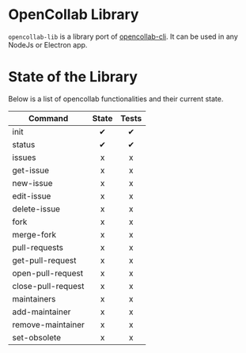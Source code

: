 # OpenCollab Library

`opencollab-lib` is a library port of [opencollab-cli](https://github.com/yondonfu/opencollab-cli). It can be used in any NodeJs or Electron app.


# State of the Library

Below is a list of opencollab functionalities and their current state.

| Command               | State | Tests |
| ----------------------|:-----:|:-----:|
| init                  |   ‎✔   |  ‎✔    |
| status                |   ‎✔   |  ✔    |
| issues                |   x   |  x    |
| get-issue             |   x   |  x    |
| new-issue             |   x   |  x    |
| edit-issue            |   x   |  x    |
| delete-issue          |   x   |  x    |
| fork                  |   x   |  x    |
| merge-fork            |   x   |  x    |
| pull-requests         |   x   |  x    |
| get-pull-request      |   x   |  x    |
| open-pull-request     |   x   |  x    |
| close-pull-request    |   x   |  x    |
| maintainers           |   x   |  x    |
| add-maintainer        |   x   |  x    |
| remove-maintainer     |   x   |  x    |
| set-obsolete          |   x   |  x    |       

